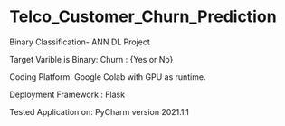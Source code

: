 # Telco_Customer_Churn_Prediction

Binary Classification- ANN DL Project

Target Varible is Binary: Churn : {Yes or No}

Coding Platform: Google Colab with GPU as runtime.

Deployment Framework : Flask

Tested Application on: PyCharm version 2021.1.1


